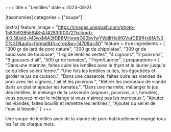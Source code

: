 +++
title = "Lentilles"
date = 2023-08-21

[taxonomies]
categories = ["soupe"]

[extra]
feature_image = "https://images.unsplash.com/photo-1583592655948-4742830f0072?ixlib=rb-4.0.3&ixid=M3wxMjA3fDB8MHxwaG90by1wYWdlfHx8fGVufDB8fHx8fA%3D%3D&auto=format&fit=crop&w=1470&q=80"
feature = true
ingredients = [
  "300 gr de lard de porc nature",
  "300 gr de chipolatas",
  "300 gr de saucisses de toulouse",
  "1 kg de lentilles vertes",
  "4 oignons",
  "2 poivrons",
  "6 gousses d'ail",
  "500 gr de tomates",
  "Thym/Laurier",
]
preparations = [
  "Dans une marmite, faites cuire les lentilles avec le thym et le laurier jusqu'a ce qu'elles soient ferme.",
  "Une fois les lentilles cuites, les égouttées et garder le jus de cuisson.",
  "Dans une casserole, faites cuire les viandes de porc avec les oignons, l'ail et les poivrons.",
  "Retirer les morceaux de viande dans un plat et ajouter les tomates.",
  "Dans une marmite, mélanger le jus des lentilles, le mélange de la casserole (oignons, poivrons, ail, tomates), vous pouvez mixer le mélange si vous n'aimez pas les morceaux.",
  "Ajouter les viandes, faites bouillir et remettre les lentilles.",
  "Ajouter du sel et de l'eau si besoin."
]
+++

Une soupe de lentilles avec de la viande de porc habituellement mangé tous les 1er de chaque mois.
